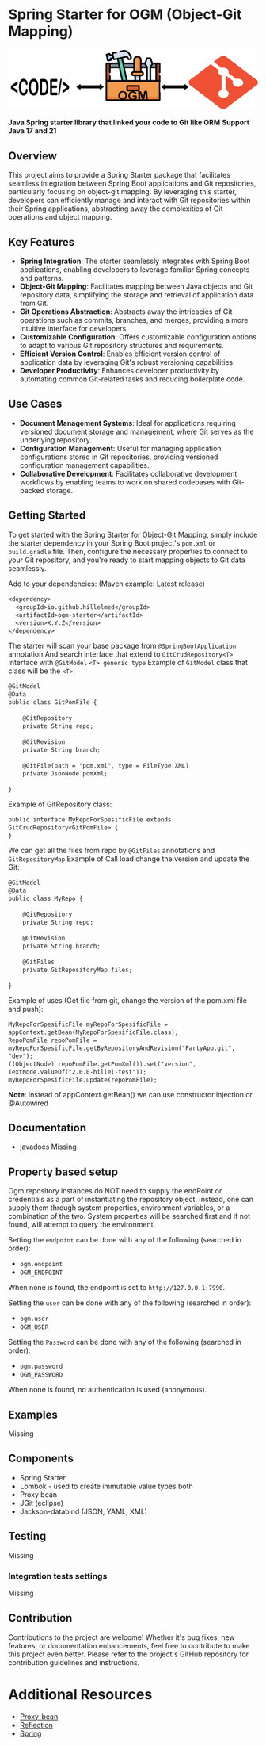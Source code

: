 # Spring Starter for OGM (Object-Git Mapping)

![Alt text](/attachments/OgmExamplePic.png)

**Java Spring starter library that linked your code to Git like ORM**
**Support Java 17 and 21**

## Overview
This project aims to provide a Spring Starter package that facilitates seamless integration between Spring Boot applications and Git repositories, particularly focusing on object-git mapping. By leveraging this starter, developers can efficiently manage and interact with Git repositories within their Spring applications, abstracting away the complexities of Git operations and object mapping.

## Key Features
- **Spring Integration**: The starter seamlessly integrates with Spring Boot applications, enabling developers to leverage familiar Spring concepts and patterns.
- **Object-Git Mapping**: Facilitates mapping between Java objects and Git repository data, simplifying the storage and retrieval of application data from Git.
- **Git Operations Abstraction**: Abstracts away the intricacies of Git operations such as commits, branches, and merges, providing a more intuitive interface for developers.
- **Customizable Configuration**: Offers customizable configuration options to adapt to various Git repository structures and requirements.
- **Efficient Version Control**: Enables efficient version control of application data by leveraging Git's robust versioning capabilities.
- **Developer Productivity**: Enhances developer productivity by automating common Git-related tasks and reducing boilerplate code.

## Use Cases
- **Document Management Systems**: Ideal for applications requiring versioned document storage and management, where Git serves as the underlying repository.
- **Configuration Management**: Useful for managing application configurations stored in Git repositories, providing versioned configuration management capabilities.
- **Collaborative Development**: Facilitates collaborative development workflows by enabling teams to work on shared codebases with Git-backed storage.

## Getting Started
To get started with the Spring Starter for Object-Git Mapping, simply include the starter dependency in your Spring Boot project's `pom.xml` or `build.gradle` file. Then, configure the necessary properties to connect to your Git repository, and you're ready to start mapping objects to Git data seamlessly.

Add to your dependencies: (Maven example: Latest release)

```
<dependency>
  <groupId>io.github.hillelmed</groupId>
  <artifactId>ogm-starter</artifactId>
  <version>X.Y.Z</version>
</dependency>
```

The starter will scan your base package from `@SpringBootApplication` annotation And search interface that
extend to `GitCrudRepository<T>` Interface with `@GitModel` `<T> generic type`
Example of `GitModel` class that class will be the `<T>`:

```
@GitModel
@Data
public class GitPomFile {

    @GitRepository
    private String repo;

    @GitRevision
    private String branch;

    @GitFile(path = "pom.xml", type = FileType.XML)
    private JsonNode pomXml;

}
```

Example of GitRepository class:

```
public interface MyRepoForSpesificFile extends GitCrudRepository<GitPomFile> {
}
```

We can get all the files from repo by `@GitFiles` annotations and `GitRepositoryMap`
Example of Call load change the version and update the Git:

```
@GitModel
@Data
public class MyRepo {

    @GitRepository
    private String repo;

    @GitRevision
    private String branch;

    @GitFiles
    private GitRepositoryMap files;

}
```

Example of uses (Get file from git, change the version of the pom.xml file and push):

```
MyRepoForSpesificFile myRepoForSpesificFile = appContext.getBean(MyRepoForSpesificFile.class);
RepoPomFile repoPomFile = myRepoForSpesificFile.getByRepositoryAndRevision("PartyApp.git", "dev");
((ObjectNode) repoPomFile.getPomXml()).set("version", TextNode.valueOf("2.0.0-hillel-test"));
myRepoForSpesificFile.update(repoPomFile);
```

**Note**: Instead of appContext.getBean() we can use constructor injection or @Autowired

## Documentation

* javadocs Missing

## Property based setup

Ogm repository instances do NOT need to supply the endPoint or credentials as a part of instantiating the repository
object.
Instead, one can supply them through system properties, environment variables, or a combination
of the two. System properties will be searched first and if not found, will attempt to
query the environment.

Setting the `endpoint` can be done with any of the following (searched in order):

- `ogm.endpoint`
- `OGM_ENDPOINT`

When none is found, the endpoint is set to `http://127.0.0.1:7990`.

Setting the `user` can be done with any of the following (searched in order):

- `ogm.user`
- `OGM_USER`

Setting the `Password` can be done with any of the following (searched in order):

- `ogm.password`
- `OGM_PASSWORD`

When none is found, no authentication is used (anonymous).

## Examples

Missing

## Components

- Spring Starter
- Lombok \- used to create immutable value types both
- Proxy bean
- JGit (eclipse)
- Jackson-databind (JSON, YAML, XML)

## Testing

Missing

### Integration tests settings

Missing

## Contribution
Contributions to the project are welcome! Whether it's bug fixes, new features, or documentation enhancements, feel free to contribute to make this project even better. Please refer to the project's GitHub repository for contribution guidelines and instructions.

# Additional Resources

* [Proxy-bean](https://www.baeldung.com/java-dynamic-proxies)
* [Reflection](https://www.baeldung.com/reflections-library)
* [Spring](https://spring.io/projects/spring-framework)
